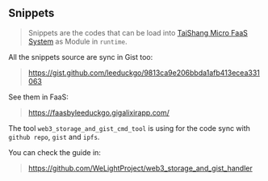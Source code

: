 ## Snippets

> Snippets are the codes that can be load into [TaiShang Micro FaaS System](https://github.com/WeLightProject/tai_shang_micro_faas_system) as Module in `runtime`.

All the snippets source are sync in Gist too:

> https://gist.github.com/leeduckgo/9813ca9e206bbda1afb413ecea331063

See them in FaaS:

> https://faasbyleeduckgo.gigalixirapp.com/

The tool `web3_storage_and_gist_cmd_tool` is using for the code sync with `github repo`, `gist` and `ipfs`.

You can check the guide in:

> https://github.com/WeLightProject/web3_storage_and_gist_handler